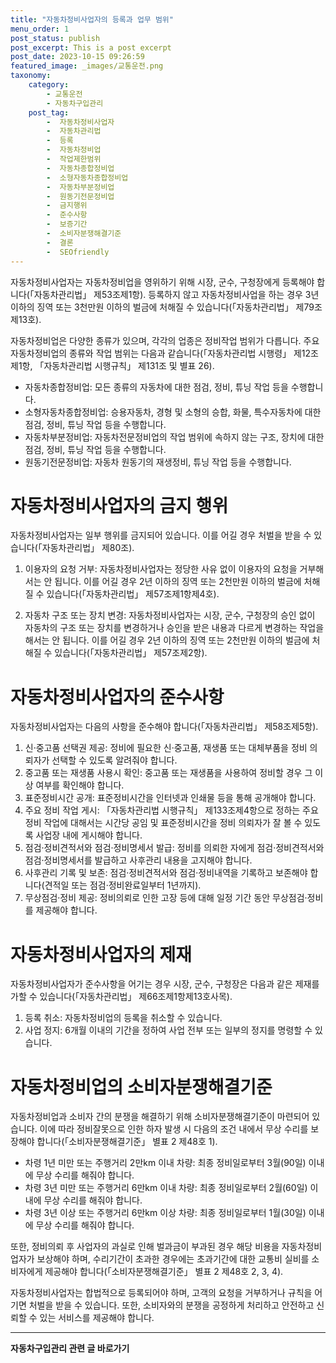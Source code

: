 ```yaml
---
title: "자동차정비사업자의 등록과 업무 범위"
menu_order: 1
post_status: publish
post_excerpt: This is a post excerpt
post_date: 2023-10-15 09:26:59
featured_image: _images/교통운전.png
taxonomy:
    category:
        - 교통운전
        - 자동차구입관리
    post_tag:
        -  자동차정비사업자
        -  자동차관리법
        -  등록
        -  자동차정비업
        -  작업제한범위
        -  자동차종합정비업
        -  소형자동차종합정비업
        -  자동차부분정비업
        -  원동기전문정비업
        -  금지행위
        -  준수사항
        -  보증기간
        -  소비자분쟁해결기준
        -  결론
        -  SEOfriendly
---
```



자동차정비사업자는 자동차정비업을 영위하기 위해 시장, 군수, 구청장에게 등록해야 합니다(「자동차관리법」 제53조제1항). 등록하지 않고 자동차정비사업을 하는 경우 3년 이하의 징역 또는 3천만원 이하의 벌금에 처해질 수 있습니다(「자동차관리법」 제79조제13호).

자동차정비업은 다양한 종류가 있으며, 각각의 업종은 정비작업 범위가 다릅니다. 주요 자동차정비업의 종류와 작업 범위는 다음과 같습니다(「자동차관리법 시행령」 제12조제1항, 「자동차관리법 시행규칙」 제131조 및 별표 26).

- 자동차종합정비업: 모든 종류의 자동차에 대한 점검, 정비, 튜닝 작업 등을 수행합니다.
- 소형자동차종합정비업: 승용자동차, 경형 및 소형의 승합, 화물, 특수자동차에 대한 점검, 정비, 튜닝 작업 등을 수행합니다.
- 자동차부분정비업: 자동차전문정비업의 작업 범위에 속하지 않는 구조, 장치에 대한 점검, 정비, 튜닝 작업 등을 수행합니다.
- 원동기전문정비업: 자동차 원동기의 재생정비, 튜닝 작업 등을 수행합니다.

# 자동차정비사업자의 금지 행위

자동차정비사업자는 일부 행위를 금지되어 있습니다. 이를 어길 경우 처벌을 받을 수 있습니다(「자동차관리법」 제80조).

1. 이용자의 요청 거부: 자동차정비사업자는 정당한 사유 없이 이용자의 요청을 거부해서는 안 됩니다. 이를 어길 경우 2년 이하의 징역 또는 2천만원 이하의 벌금에 처해질 수 있습니다(「자동차관리법」 제57조제1항제4호).

2. 자동차 구조 또는 장치 변경: 자동차정비사업자는 시장, 군수, 구청장의 승인 없이 자동차의 구조 또는 장치를 변경하거나 승인을 받은 내용과 다르게 변경하는 작업을 해서는 안 됩니다. 이를 어길 경우 2년 이하의 징역 또는 2천만원 이하의 벌금에 처해질 수 있습니다(「자동차관리법」 제57조제2항).

# 자동차정비사업자의 준수사항

자동차정비사업자는 다음의 사항을 준수해야 합니다(「자동차관리법」 제58조제5항).

1. 신·중고품 선택권 제공: 정비에 필요한 신·중고품, 재생품 또는 대체부품을 정비 의뢰자가 선택할 수 있도록 알려줘야 합니다.
2. 중고품 또는 재생품 사용시 확인: 중고품 또는 재생품을 사용하여 정비할 경우 그 이상 여부를 확인해야 합니다.
3. 표준정비시간 공개: 표준정비시간을 인터넷과 인쇄물 등을 통해 공개해야 합니다.
4. 주요 정비 작업 게시: 「자동차관리법 시행규칙」 제133조제4항으로 정하는 주요 정비 작업에 대해서는 시간당 공임 및 표준정비시간을 정비 의뢰자가 잘 볼 수 있도록 사업장 내에 게시해야 합니다.
5. 점검·정비견적서와 점검·정비명세서 발급: 정비를 의뢰한 자에게 점검·정비견적서와 점검·정비명세서를 발급하고 사후관리 내용을 고지해야 합니다.
6. 사후관리 기록 및 보존: 점검·정비견적서와 점검·정비내역을 기록하고 보존해야 합니다(견적일 또는 점검·정비완료일부터 1년까지).
7. 무상점검·정비 제공: 정비의뢰로 인한 고장 등에 대해 일정 기간 동안 무상점검·정비를 제공해야 합니다.

# 자동차정비사업자의 제재

자동차정비사업자가 준수사항을 어기는 경우 시장, 군수, 구청장은 다음과 같은 제재를 가할 수 있습니다(「자동차관리법」 제66조제1항제13호사목).

1. 등록 취소: 자동차정비업의 등록을 취소할 수 있습니다.
2. 사업 정지: 6개월 이내의 기간을 정하여 사업 전부 또는 일부의 정지를 명령할 수 있습니다.

# 자동차정비업의 소비자분쟁해결기준

자동차정비업과 소비자 간의 분쟁을 해결하기 위해 소비자분쟁해결기준이 마련되어 있습니다. 이에 따라 정비잘못으로 인한 하자 발생 시 다음의 조건 내에서 무상 수리를 보장해야 합니다(「소비자분쟁해결기준」 별표 2 제48호 1).

- 차령 1년 미만 또는 주행거리 2만km 이내 차량: 최종 정비일로부터 3월(90일) 이내에 무상 수리를 해줘야 합니다.
- 차령 3년 미만 또는 주행거리 6만km 이내 차량: 최종 정비일로부터 2월(60일) 이내에 무상 수리를 해줘야 합니다.
- 차령 3년 이상 또는 주행거리 6만km 이상 차량: 최종 정비일로부터 1월(30일) 이내에 무상 수리를 해줘야 합니다.

또한, 정비의뢰 후 사업자의 과실로 인해 벌과금이 부과된 경우 해당 비용을 자동차정비업자가 보상해야 하며, 수리기간이 초과한 경우에는 초과기간에 대한 교통비 실비를 소비자에게 제공해야 합니다(「소비자분쟁해결기준」 별표 2 제48호 2, 3, 4).

자동차정비사업자는 합법적으로 등록되어야 하며, 고객의 요청을 거부하거나 규칙을 어기면 처벌을 받을 수 있습니다. 또한, 소비자와의 분쟁을 공정하게 처리하고 안전하고 신뢰할 수 있는 서비스를 제공해야 합니다.

<!-- wp:separator -->
<hr class="wp-block-separator has-alpha-channel-opacity"/>
<!-- /wp:separator -->

<!-- wp:group {"backgroundColor":"base","layout":{"type":"constrained"}} -->
<div class="wp-block-group has-base-background-color has-background"><!-- wp:paragraph {"align":"center","fontSize":"large"} -->
<p class="has-text-align-center has-large-font-size"><strong>자동차구입관리 관련 글 바로가기</strong></p>
<!-- /wp:paragraph -->


<!-- wp:latest-posts
{"categories":[{"id":3655,"count":19,"description":"","link":"https://uknowlaw.com/category/%ec%9e%90%eb%8f%99%ec%b0%a8%ea%b5%ac%ec%9e%85%ea%b4%80%eb%a6%ac/","name":"자동차구입관리","slug":"자동차구입관리","taxonomy":"category","parent":0,"meta":[],"_links":{"self":[{"href":"https://uknowlaw.com/wp-json/wp/v2/categories/3655"}],"collection":[{"href":"https://uknowlaw.com/wp-json/wp/v2/categories"}],"about":[{"href":"https://uknowlaw.com/wp-json/wp/v2/taxonomies/category"}],"wp:post_type":[{"href":"https://uknowlaw.com/wp-json/wp/v2/posts?categories=3655"}],"curies":[{"name":"wp","href":"https://api.w.org/{rel}","templated":true}]}}],"postsToShow":100,"excerptLength":28,"postLayout":"grid","columns":2,"featuredImageAlign":"left","featuredImageSizeSlug":"large","fontSize":"medium"} /--></div>
<!-- /wp:group -->